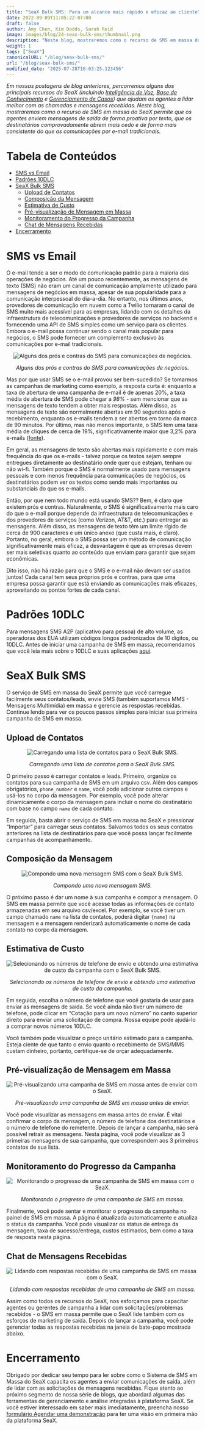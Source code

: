 ```yaml
---
title: "SeaX Bulk SMS: Para um alcance mais rápido e eficaz ao cliente"
date: 2022-09-09T11:05:22-07:00
draft: false
author: Amy Chen, Kim Dodds, Sarah Reid
image: images/blog/24-seax-bulk-sms/thumbnail.png
description: "Neste blog, mostraremos como o recurso de SMS em massa do SeaX permite que os agentes enviem mensagens de saída de forma proativa por texto."
weight: 1
tags: ["SeaX"]
canonicalURL: "/blog/seax-bulk-sms/"
url: "/blog/seax-bulk-sms/"
modified_date: "2025-07-28T16:03:25.123456"
---
```


*Em nossas postagens de blog anteriores, percorremos alguns dos principais recursos do SeaX (incluindo [Inteligência de Voz](https://seasalt.ai/blog/21-seax-voice-intelligence/), [Base de Conhecimento](https://seasalt.ai/blog/22-seax-knowledge-base/) e [Gerenciamento de Casos](https://seasalt.ai/blog/23-seax-case-management/)) que ajudam os agentes a lidar melhor com as chamadas e mensagens recebidas. Neste blog, mostraremos como o recurso de SMS em massa do SeaX permite que os agentes enviem mensagens de saída de forma proativa por texto, que os destinatários comprovadamente abrem mais cedo e de forma mais consistente do que as comunicações por e-mail tradicionais.*

# Tabela de Conteúdos
- [SMS vs Email](#sms-vs-email)
- [Padrões 10DLC](#10dlc-standards)
- [SeaX Bulk SMS](#seax-bulk-sms)
    - [Upload de Contatos](#contact-upload)
    - [Composição da Mensagem](#message-composition)
    - [Estimativa de Custo](#cost-estimate)
    - [Pré-visualização de Mensagem em Massa](#bulk-message-preview)
    - [Monitoramento do Progresso da Campanha](#campaign-progress-monitoring)
    - [Chat de Mensagens Recebidas](#incoming-message-chat)
- [Encerramento](#closing)

# SMS vs Email

O e-mail tende a ser o modo de comunicação padrão para a maioria das operações de negócios. Até um pouco recentemente, as mensagens de texto (SMS) não eram um canal de comunicação amplamente utilizado para mensagens de negócios em massa, apesar de sua popularidade para a comunicação interpessoal do dia-a-dia. No entanto, nos últimos anos, provedores de comunicação em nuvem como a Twilio tornaram o canal de SMS muito mais acessível para as empresas, lidando com os detalhes da infraestrutura de telecomunicações e provedores de serviços no backend e fornecendo uma API de SMS simples como um serviço para os clientes. Embora o e-mail possa continuar sendo o canal mais popular para negócios, o SMS pode fornecer um complemento exclusivo às comunicações por e-mail tradicionais.

<center>
<img src="/images/blog/24-seax-bulk-sms/1-pros-cons.png" alt="Alguns dos prós e contras do SMS para comunicações de negócios."/>

*Alguns dos prós e contras do SMS para comunicações de negócios.*
</center>

Mas por que usar SMS se o e-mail provou ser bem-sucedido? Se tomarmos as campanhas de marketing como exemplo, a resposta curta é: enquanto a taxa de abertura de uma campanha de e-mail é de apenas 20%, a taxa média de abertura de SMS pode chegar a *98%* - sem mencionar que as mensagens de texto tendem a obter mais respostas. Além disso, as mensagens de texto são normalmente abertas em 90 segundos após o recebimento, enquanto os e-mails tendem a ser abertos em torno da marca de 90 minutos. Por último, mas não menos importante, o SMS tem uma taxa média de cliques de cerca de 19%, significativamente maior que 3,2% para e-mails ([fonte](https://manychat.com/blog/sms-vs-email-marketing-2021/)).

Em geral, as mensagens de texto são abertas mais rapidamente e com mais frequência do que os e-mails - talvez porque os textos sejam sempre entregues diretamente ao destinatário onde quer que estejam, tenham ou não wi-fi. Também porque o SMS é normalmente usado para mensagens pessoais e com menos frequência para comunicações de negócios, os destinatários podem ver os textos como sendo mais importantes ou substanciais do que os e-mails.

Então, por que nem todo mundo está usando SMS?? Bem, é claro que existem prós e contras. Naturalmente, o SMS é significativamente mais caro do que o e-mail porque depende da infraestrutura de telecomunicações e dos provedores de serviços (como Verizon, AT&T, etc.) para entregar as mensagens. Além disso, as mensagens de texto têm um limite rígido de cerca de 900 caracteres e um único anexo (que custa mais, é claro). Portanto, no geral, embora o SMS possa ser um método de comunicação significativamente mais eficaz, a desvantagem é que as empresas devem ser mais seletivas quanto ao conteúdo que enviam para garantir que sejam econômicas.

Dito isso, não há razão para que o SMS e o e-mail não devam ser usados ​​juntos! Cada canal tem seus próprios prós e contras, para que uma empresa possa garantir que está enviando as comunicações mais eficazes, aproveitando os pontos fortes de cada canal.

# Padrões 10DLC

Para mensagens SMS A2P (aplicativo para pessoa) de alto volume, as operadoras dos EUA utilizam códigos longos padronizados de 10 dígitos, ou 10DLC. Antes de iniciar uma campanha de SMS em massa, recomendamos que você leia mais sobre o 10DLC e suas aplicações [aqui](https://support.twilio.com/hc/en-us/articles/1260800720410-What-is-A2P-10DLC-).

# SeaX Bulk SMS

O serviço de SMS em massa do SeaX permite que você carregue facilmente seus contatos/leads, envie SMS (também suportamos MMS - Mensagens Multimídia) em massa e gerencie as respostas recebidas. Continue lendo para ver os poucos passos simples para iniciar sua primeira campanha de SMS em massa.

## Upload de Contatos

<center>
<img src="/images/blog/24-seax-bulk-sms/2-contact-upload.png" alt="Carregando uma lista de contatos para o SeaX Bulk SMS."/>

*Carregando uma lista de contatos para o SeaX Bulk SMS.*
</center>

O primeiro passo é carregar contatos e leads. Primeiro, organize os contatos para sua campanha de SMS em um arquivo csv. Além dos campos obrigatórios, `phone_number` e `name`, você pode adicionar outros campos e usá-los no corpo da mensagem. Por exemplo, você pode alterar dinamicamente o corpo da mensagem para incluir o nome do destinatário com base no campo `name` de cada contato.

Em seguida, basta abrir o serviço de SMS em massa no SeaX e pressionar “Importar” para carregar seus contatos. Salvamos todos os seus contatos anteriores na lista de destinatários para que você possa lançar facilmente campanhas de acompanhamento.

## Composição da Mensagem

<center>
<img src="/images/blog/24-seax-bulk-sms/3-message-draft.png" alt="Compondo uma nova mensagem SMS com o SeaX Bulk SMS."/>

*Compondo uma nova mensagem SMS.*
</center>

O próximo passo é dar um nome à sua campanha e compor a mensagem. O SMS em massa permite que você acesse todas as informações de contato armazenadas em seu arquivo csv/excel. Por exemplo, se você tiver um campo chamado `name` na lista de contatos, poderá digitar `{name}` na mensagem e a mensagem renderizará automaticamente o nome de cada contato no corpo da mensagem.

## Estimativa de Custo

<center>
<img src="/images/blog/24-seax-bulk-sms/4-cost-estimate.png" alt="Selecionando os números de telefone de envio e obtendo uma estimativa de custo da campanha com o SeaX Bulk SMS."/>

*Selecionando os números de telefone de envio e obtendo uma estimativa de custo da campanha.*
</center>

Em seguida, escolha o número de telefone que você gostaria de usar para enviar as mensagens de saída. Se você ainda não tiver um número de telefone, pode clicar em “Cotação para um novo número” no canto superior direito para enviar uma solicitação de compra. Nossa equipe pode ajudá-lo a comprar novos números 10DLC.

Você também pode visualizar o preço unitário estimado para a campanha. Esteja ciente de que tanto o envio quanto o recebimento de SMS/MMS custam dinheiro, portanto, certifique-se de orçar adequadamente.

## Pré-visualização de Mensagem em Massa

<center>
<img src="/images/blog/24-seax-bulk-sms/5-preview.png" alt="Pré-visualizando uma campanha de SMS em massa antes de enviar com o SeaX."/>

*Pré-visualizando uma campanha de SMS em massa antes de enviar.*
</center>

Você pode visualizar as mensagens em massa antes de enviar. É vital confirmar o corpo da mensagem, o número de telefone dos destinatários e o número de telefone do remetente. Depois de lançar a campanha, não será possível retrair as mensagens. Nesta página, você pode visualizar as 3 primeiras mensagens de sua campanha, que correspondem aos 3 primeiros contatos de sua lista.

## Monitoramento do Progresso da Campanha

<center>
<img src="/images/blog/24-seax-bulk-sms/6-monitor.png" alt="Monitorando o progresso de uma campanha de SMS em massa com o SeaX."/>

*Monitorando o progresso de uma campanha de SMS em massa.*
</center>

Finalmente, você pode sentar e monitorar o progresso da campanha no painel de SMS em massa. A página é atualizada automaticamente e atualiza o status da campanha. Você pode visualizar os status de entrega da mensagem, taxa de sucesso/entrega, custos estimados, bem como a taxa de resposta nesta página.

## Chat de Mensagens Recebidas

<center>
<img src="/images/blog/24-seax-bulk-sms/7-chat.png" alt="Lidando com respostas recebidas de uma campanha de SMS em massa com o SeaX."/>

*Lidando com respostas recebidas de uma campanha de SMS em massa.*
</center>

Assim como todos os recursos do SeaX, nos esforçamos para capacitar agentes ou gerentes de campanha a lidar com solicitações/problemas recebidos - o SMS em massa permite que o SeaX lide também com os esforços de marketing de saída. Depois de lançar a campanha, você pode gerenciar todas as respostas recebidas na janela de bate-papo mostrada abaixo.

# Encerramento

Obrigado por dedicar seu tempo para ler sobre como o Sistema de SMS em Massa do SeaX capacita os agentes a enviar comunicações de saída, além de lidar com as solicitações de mensagens recebidas. Fique atento ao próximo segmento de nossa série de blogs, que abordará algumas das ferramentas de gerenciamento e análise integradas à plataforma SeaX. Se você estiver interessado em saber mais imediatamente, preencha nosso [formulário Agendar uma demonstração](https://meetings.hubspot.com/seasalt-ai/seasalt-meeting) para ter uma visão em primeira mão da plataforma SeaX.
